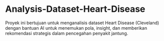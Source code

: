 # Analysis-Dataset-Heart-Disease
Proyek ini bertujuan untuk menganalisis dataset Heart Disease (Cleveland) dengan bantuan AI untuk menemukan pola, insight, dan memberikan rekomendasi strategis dalam pencegahan penyakit jantung.
